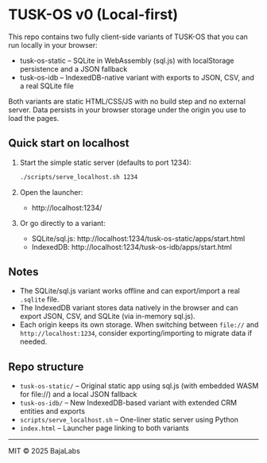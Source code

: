 # TUSK-OS v0 (Local-first)

This repo contains two fully client-side variants of TUSK-OS that you can run locally in your browser:

- tusk-os-static – SQLite in WebAssembly (sql.js) with localStorage persistence and a JSON fallback
- tusk-os-idb – IndexedDB-native variant with exports to JSON, CSV, and a real SQLite file

Both variants are static HTML/CSS/JS with no build step and no external server. Data persists in your browser storage under the origin you use to load the pages.

## Quick start on localhost

1. Start the simple static server (defaults to port 1234):

   ```sh
   ./scripts/serve_localhost.sh 1234
   ```

2. Open the launcher:

   - http://localhost:1234/

3. Or go directly to a variant:

   - SQLite/sql.js: http://localhost:1234/tusk-os-static/apps/start.html
   - IndexedDB: http://localhost:1234/tusk-os-idb/apps/start.html

## Notes

- The SQLite/sql.js variant works offline and can export/import a real `.sqlite` file.
- The IndexedDB variant stores data natively in the browser and can export JSON, CSV, and SQLite (via in-memory sql.js).
- Each origin keeps its own storage. When switching between `file://` and `http://localhost:1234`, consider exporting/importing to migrate data if needed.

## Repo structure

- `tusk-os-static/` – Original static app using sql.js (with embedded WASM for file://) and a local JSON fallback
- `tusk-os-idb/` – New IndexedDB-based variant with extended CRM entities and exports
- `scripts/serve_localhost.sh` – One-liner static server using Python
- `index.html` – Launcher page linking to both variants

---

MIT © 2025 BajaLabs
